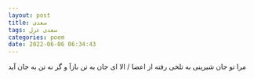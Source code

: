 ```yaml
---
layout: post
title: سعدی
tags: سعدی غزل
categories: poem
date: 2022-06-06 06:34:43
---
```


مرا تو جان شیرینی به تلخی رفته از اعضا / الا ای جان به تن بازآ و گر نه تن به جان آید
